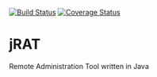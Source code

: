 [![Build Status](https://travis-ci.org/KSchaap1994/jRAT.svg?branch=master)](https://travis-ci.org/KSchaap1994/jRAT)
[![Coverage Status](https://coveralls.io/repos/KSchaap1994/jRAT/badge.svg?branch=master&service=github)](https://coveralls.io/github/KSchaap1994/jRAT?branch=master)
# jRAT
Remote Administration Tool written in Java
